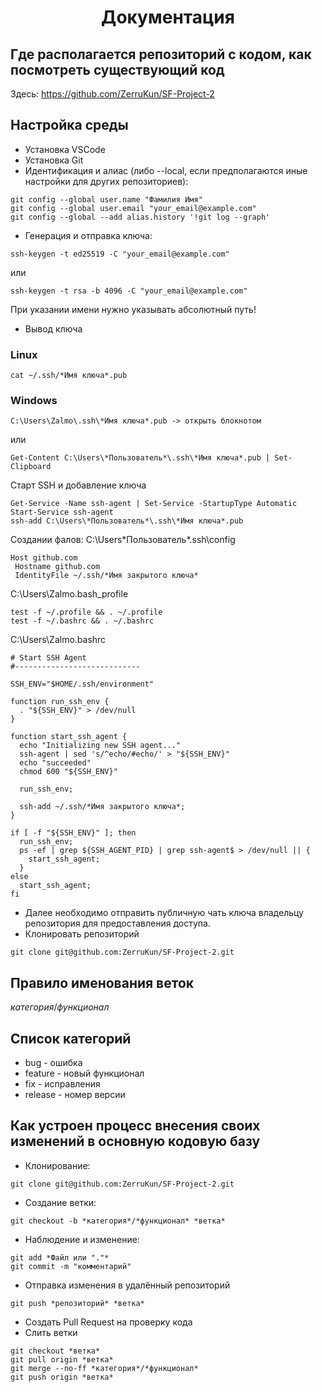 <h1 align="center">Документация</h1>

## Где располагается репозиторий с кодом, как посмотреть существующий код

Здесь:
https://github.com/ZerruKun/SF-Project-2

## Настройка среды
- Установка VSCode
- Установка Git
- Идентификация и алиас (либо --local, если предполагаются иные настройки для других репозиториев):
```
git config --global user.name "Фамилия Имя"
git config --global user.email "your_email@example.com"
git config --global --add alias.history '!git log --graph'
```
- Генерация и отправка ключа:
```
ssh-keygen -t ed25519 -C "your_email@example.com"
```
или
```
ssh-keygen -t rsa -b 4096 -C "your_email@example.com"
```
При указании имени нужно указывать абсолютный путь!
- Вывод ключа
### Linux
```
cat ~/.ssh/*Имя ключа*.pub
```
### Windows
```
C:\Users\Zalmo\.ssh\*Имя ключа*.pub -> открыть блокнотом
```
или
```
Get-Content C:\Users\*Пользователь*\.ssh\*Имя ключа*.pub | Set-Clipboard
```
Старт SSH и добавление ключа
```
Get-Service -Name ssh-agent | Set-Service -StartupType Automatic
Start-Service ssh-agent
ssh-add C:\Users\*Пользователь*\.ssh\*Имя ключа*.pub
```
Создании фалов:
C:\Users\*Пользователь*\.ssh\config
```
Host github.com
 Hostname github.com
 IdentityFile ~/.ssh/*Имя закрытого ключа*
```

C:\Users\Zalmo\.bash_profile
```
test -f ~/.profile && . ~/.profile
test -f ~/.bashrc && . ~/.bashrc
```

C:\Users\Zalmo\.bashrc
```
# Start SSH Agent
#----------------------------

SSH_ENV="$HOME/.ssh/environment"

function run_ssh_env {
  . "${SSH_ENV}" > /dev/null
}

function start_ssh_agent {
  echo "Initializing new SSH agent..."
  ssh-agent | sed 's/^echo/#echo/' > "${SSH_ENV}"
  echo "succeeded"
  chmod 600 "${SSH_ENV}"

  run_ssh_env;

  ssh-add ~/.ssh/*Имя закрытого ключа*;
}

if [ -f "${SSH_ENV}" ]; then
  run_ssh_env;
  ps -ef | grep ${SSH_AGENT_PID} | grep ssh-agent$ > /dev/null || {
    start_ssh_agent;
  }
else
  start_ssh_agent;
fi
```

- Далее необходимо отправить публичную чать ключа владельцу репозитория для предоставления доступа.
- Клонировать репозиторий
```
git clone git@github.com:ZerruKun/SF-Project-2.git
```

## Правило именования веток

*категория*/*функционал*

## Список категорий

- bug - ошибка
- feature - новый функционал
- fix - исправления
- release - номер версии

## Как устроен процесс внесения своих изменений в основную кодовую базу

- Клонирование:
```
git clone git@github.com:ZerruKun/SF-Project-2.git
```
- Создание ветки:
```
git checkout -b *категория*/*функционал* *ветка*
```
- Наблюдение и изменение:
```
git add *Файл или "."*
git commit -m "комментарий"
```
- Отправка изменения в удалённый репозиторий
```
git push *репозиторий* *ветка*
```
- Создать Pull Request на проверку кода
- Слить ветки
```
git checkout *ветка*
git pull origin *ветка*
git merge --no-ff *категория*/*функционал*
git push origin *ветка*
```